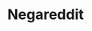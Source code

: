 ---
title: Negareddit
crosslinks:
- news
- circlebroke2
- SRSsucks
- The_Donald
- movies
- SubredditDrama
- AskReddit
- gaming
- canada
- KotakuInAction
- AskHistorians
- WeWuzSuperior
- AgainstHateSubreddits
- Physical_Removal
- Drama
- politics
- socialism
- EnoughCommieSpam
- circlebroke
- videos
---